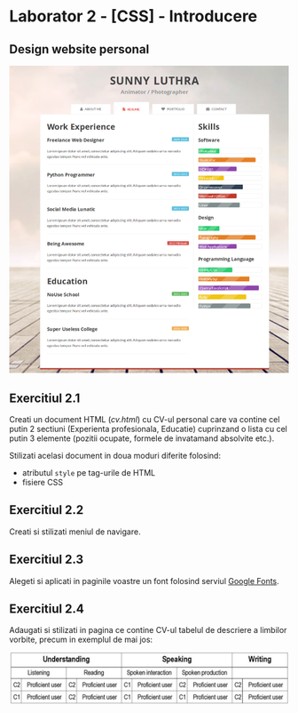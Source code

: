 # Laborator 2 - [CSS] - Introducere

## Design website personal

![Design website personal - resume](personal-website-resume.png)

## Exercitiul 2.1

Creati un document HTML (*cv.html*) cu CV-ul personal care va contine cel putin 2 sectiuni (Experienta profesionala, Educatie) cuprinzand o lista cu cel putin 3 elemente (pozitii ocupate, formele de invatamand absolvite etc.).

Stilizati acelasi document in doua moduri diferite folosind:

* atributul ``style`` pe tag-urile de HTML
* fisiere CSS

## Exercitiul 2.2

Creati si stilizati meniul de navigare.

## Exercitiul 2.3

Alegeti si aplicati in paginile voastre un font folosind serviul [Google Fonts](https://fonts.google.com/).

## Exercitiul 2.4

Adaugati si stilizati in pagina ce contine CV-ul tabelul de descriere a limbilor vorbite, precum in exemplul de mai jos:

![Tabel limbi vorbite](table.png)
